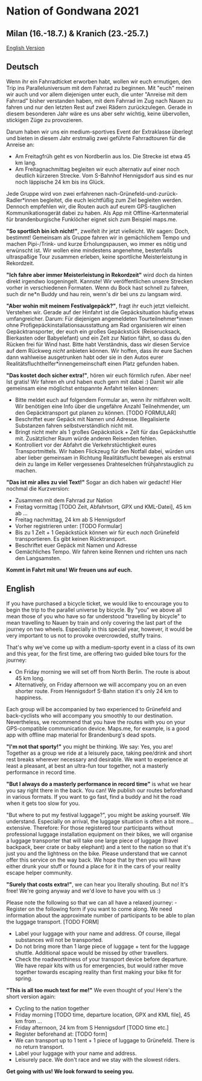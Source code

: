 # Nation of Gondwana 2021
## Milan (16.-18.7.) & Kranich (23.-25.7.)

[English Version](#English)
## Deutsch

Wenn ihr ein Fahrradticket erworben habt, wollen wir euch ermutigen, den Trip ins Paralleluniversum mit dem Fahrrad zu beginnen. Mit "euch" meinen wir auch und vor allem diejenigen unter euch, die unter "Anreise mit dem Fahrrad" bisher verstanden haben, mit dem Fahrrad im Zug nach Nauen zu fahren und nur den letzten Rest auf zwei Rädern zurückzulegen. Gerade in diesem besonderen Jahr wäre es uns aber sehr wichtig, keine übervollen, stickigen Züge zu provozieren.

 Darum haben wir uns ein medium-sportives Event der Extraklasse überlegt und bieten in diesem Jahr erstmalig zwei geführte Fahrradtouren für die Anreise an: 
- Am Freitagfrüh geht es von Nordberlin aus los. Die Strecke ist etwa 45 km lang. 
- Am Freitagnachmittag begleiten wir euch alternativ auf einer noch deutlich kürzeren Strecke. Vom S-Bahnhof Hennigsdorf aus sind es nur noch läppische 24 km bis ins Glück.
 
Jede Gruppe wird von zwei erfahrenen nach-Grünefeld-und-zurück-Radler\*innen begleitet, die euch leichtfüßig zum Ziel begleiten werden. Dennoch empfehlen wir, die Routen auch auf eurem GPS-tauglichen Kommunikationsgerät dabei zu haben. Als App mit Offline-Kartenmaterial für brandenburgische Funklöcher eignet sich zum Beispiel maps.me.

**"So sportlich bin ich nicht!"**, zweifelt ihr jetzt vielleicht. Wir sagen: Doch, bestimmt! Gemeinsam als Gruppe fahren wir in gemächlichem Tempo und machen Pipi-/Trink- und kurze Erholungspausen, wo immer es nötig und erwünscht ist. Wir wollen eine mindestens angenehme, bestenfalls ultraspaßige Tour zusammen erleben, keine sportliche Meisterleistung in Rekordzeit. 

**"Ich fahre aber immer Meisterleistung in Rekordzeit"** wird doch da hinten direkt irgendwo losgeningelt. Kannste! Wir veröffentlichen unsere Strecken vorher in verschiedenen Formaten. Wenn du Bock hast schnell zu fahren, such dir ne\*n Buddy und hau rein, wenn's dir bei uns zu langsam wird. 

**"Aber wohin mit meinem Festivalgepäck?"**, fragt ihr euch jetzt vielleicht. Verstehen wir. Gerade auf der Hinfahrt ist die Gepäcksituation häufig etwas umfangreicher. Darum: Für diejenigen angemeldeten Tourteilnehmer\*innen ohne Profigepäckinstallationsausstattung am Rad organisieren wir einen Gepäcktransporter, der euch ein großes Gepäckstück (Reiserucksack, Bierkasten oder Babyelefant) und ein Zelt zur Nation fährt, so dass du den Rücken frei für Wind hast. Bitte habt Verständnis, dass wir diesen Service auf dem Rückweg *nicht* anbieten können. Wir hoffen, dass ihr eure Sachen dann wahlweise ausgetrunken habt oder sie in den Autos eurer Realitätsfluchthelfer\*innengemeinschaft einen Platz gefunden haben.

**"Das kostet doch sicher extra!"**, hören wir euch förmlich rufen. Aber nee! Ist gratis! Wir fahren eh und haben euch gern mit dabei :)
Damit wir alle gemeinsam eine möglichst entspannte Anfahrt teilen können:
- Bitte meldet euch auf folgendem Formular an, wenn ihr mitfahren wollt. Wir benötigen eine Info über die ungefähre Anzahl Teilnehmender, um den Gepäcktransport gut planen zu können. [TODO FORMULAR]
- Beschriftet euer Gepäck mit Namen und Adresse. Illegalisierte Substanzen fahren selbstverständlich nicht mit. 
- Bringt nicht mehr als 1 großes Gepäckstück + Zelt für das Gepäckshuttle mit. Zusätzlicher Raum würde anderen Reisenden fehlen.
- Kontrolliert vor der Abfahrt die Verkehrstüchtigkeit eures Transportmittels. Wir haben Flickzeug für den Notfall dabei, würden uns aber lieber gemeinsam in Richtung Realitätsflucht bewegen als erstmal dein zu lange im Keller vergessenes Drahteselchen frühjahrstauglich zu machen.

**"Das ist mir alles zu viel Text!"** Sogar an dich haben wir gedacht! Hier nochmal die Kurzversion:
- Zusammen mit dem Fahrrad zur Nation
- Freitag vormittag [TODO Zeit, Abfahrtsort, GPX und KML-Datei], 45 km ab ...
- Freitag nachmittag, 24 km ab S Hennigsdorf
- Vorher registrieren unter: [TODO Formular]
- Bis zu 1 Zelt + 1 Gepäckstück können wir für euch *nach* Grünefeld transportieren. Es gibt keinen Rücktransport.
- Beschriftet euer Gepäck mit Namen und Adresse
- Gemächliches Tempo. Wir fahren keine Rennen und richten uns nach den Langsamsten.

**Kommt in Fahrt mit uns! Wir freuen uns auf euch.**

## <a name="English"></a> English

If you have purchased a bicycle ticket, we would like to encourage you to begin the trip to the parallel universe by bicycle. By "you" we above all mean those of you who have so far understood "travelling by bicycle" to mean travelling to Nauen by train and only covering the last part of the journey on two wheels. Especially in this special year, however, it would be very important to us not to provoke overcrowded, stuffy trains.

 That's why we've come up with a medium-sporty event in a class of its own and this year, for the first time, are offering two guided bike tours for the journey: 
- On Friday morning we will set off from North Berlin. The route is about 45 km long. 
- Alternatively, on Friday afternoon we will accompany you on an even shorter route. From Hennigsdorf S-Bahn station it's only 24 km to happiness.
 
Each group will be accompanied by two experienced to Grünefeld and back-cyclists who will accompany you smoothly to our destination. Nevertheless, we recommend that you have the routes with you on your GPS-compatible communication device. Maps.me, for example, is a good app with offline map material for Brandenburg's dead spots.

**"I'm not that sporty!"** you might be thinking. We say: Yes, you are! Together as a group we ride at a leisurely pace, taking pee/drink and short rest breaks wherever necessary and desirable. We want to experience at least a pleasant, at best an ultra-fun tour together, not a masterly performance in record time. 

**"But I always do a masterly performance in record time"** is what we hear you say right there in the back. You can! We publish our routes beforehand in various formats. If you want to go fast, find a buddy and hit the road when it gets too slow for you. 

"But where to put my festival luggage?", you might be asking yourself. We understand. Especially on arrival, the luggage situation is often a bit more... extensive. Therefore: For those registered tour participants without professional luggage installation equipment on their bikes, we will organise a luggage transporter that will take one large piece of luggage (travel backpack, beer crate or baby elephant) and a tent to the nation so that it's just you and the lightness on the bike. Please understand that we cannot offer this service on the way back. We hope that by then you will have either drunk your stuff or found a place for it in the cars of your reality escape helper community.

**"Surely that costs extra!"**, we can hear you literally shouting. But no! It's free! We're going anyway and we'd love to have you with us :)

Please note the following so that we can all have a relaxed journey:
-Register on the following form if you want to come along. We need information about the approximate number of participants to be able to plan the luggage transport. [TODO FORM]
- Label your luggage with your name and address. Of course, illegal substances will not be transported. 
- Do not bring more than 1 large piece of luggage + tent for the luggage shuttle. Additional space would be missed by other travellers.
- Check the roadworthiness of your transport device before departure. We have repair kits with us for emergencies, but would rather move together towards escaping reality than first making your bike fit for spring.

**"This is all too much text for me!"** We even thought of you! Here's the short version again:
- Cycling to the nation together
- Friday morning [TODO time, departure location, GPX and KML file], 45 km from ...
- Friday afternoon, 24 km from S Hennigsdorf [TODO time etc.]
- Register beforehand at: [TODO form]
- We can transport up to 1 tent + 1 piece of luggage to Grünefeld. There is no return transport.
- Label your luggage with your name and address.
- Leisurely pace. We don't race and we stay with the slowest riders.

**Get going with us! We look forward to seeing you.**
